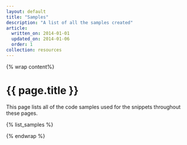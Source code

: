 ```yaml
---
layout: default
title: "Samples"
description: "A list of all the samples created"
article:
  written_on: 2014-01-01
  updated_on: 2014-01-06
  order: 1
collection: resources
---
```

{% wrap content%}

# {{ page.title }}

This page lists all of the code samples used for the snippets throughout these pages.

{% list_samples %}

{% endwrap %}
